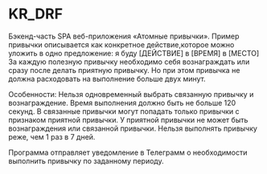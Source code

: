 # KR_DRF
Бэкенд-часть SPA веб-приложения «Атомные привычки».
Пример привычки описывается как конкретное действие,которое можно уложить в одно предложение:
я буду [ДЕЙСТВИЕ] в [ВРЕМЯ] в [МЕСТО]
За каждую полезную привычку необходимо себя вознаграждать или сразу после делать приятную привычку. 
Но при этом привычка не должна расходовать на выполнение больше двух минут.

Особенности:
Нельзя одновременный выбрать связанную привычку и вознаграждение.
Время выполнения должно быть не больше 120 секунд.
В связанные привычки могут попадать только привычки с признаком приятной привычки.
У приятной привычки не может быть вознаграждения или связанной привычки.
Нельзя выполнять привычку реже, чем 1 раз в 7 дней.

Программа отправляет уведомление в Телеграмм о необходимости выполнить привычку по заданному периоду.
